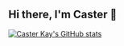 ## Hi there, I'm Caster 👋

[![Caster Kay's GitHub stats](https://github-readme-stats.vercel.app/api?username=tztsai)](https://github.com/anuraghazra/github-readme-stats)

<!--
**tztsai/tztsai** is a ✨ _special_ ✨ repository because its `README.md` (this file) appears on your GitHub profile.

Here are some ideas to get you started:

- 🔭 I’m currently working on ...
- 🌱 I’m currently learning ...
- 👯 I’m looking to collaborate on ...
- 🤔 I’m looking for help with ...
- 💬 Ask me about ...
- 📫 How to reach me: ...
- 😄 Pronouns: ...
- ⚡ Fun fact: ...
-->

